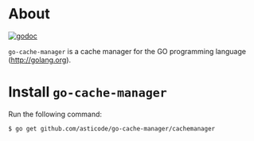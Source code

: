 # About

[![godoc](http://img.shields.io/badge/godoc-reference-blue.svg?style=flat)](https://godoc.org/github.com/asticode/go-cache-manager/cachemanager)

`go-cache-manager` is a cache manager for the GO programming language (http://golang.org).

# Install `go-cache-manager`

Run the following command:

    $ go get github.com/asticode/go-cache-manager/cachemanager
